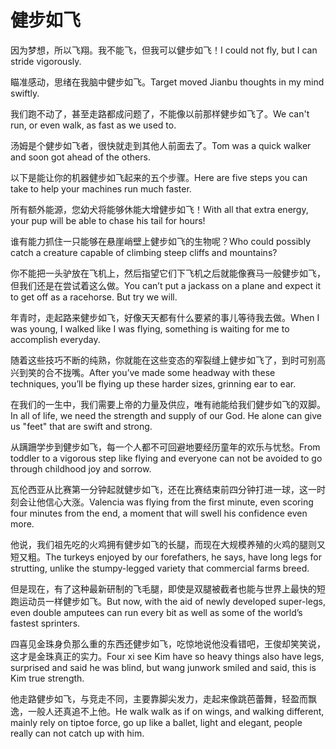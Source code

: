 # 健步如飞

<p><span class="chinese">因为梦想，所以飞翔。我不能飞，但我可以健步如飞！</span><span class="english">I could not fly, but I can stride vigorously.</span></p>

<p><span class="chinese">瞄准感动，思绪在我脑中健步如飞。</span><span class="english">Target moved Jianbu thoughts in my mind swiftly.</span></p>

<p><span class="chinese">我们跑不动了，甚至走路都成问题了，不能像以前那样健步如飞了。</span><span class="english">We can't run, or even walk, as fast as we used to.</span></p>

<p><span class="chinese">汤姆是个健步如飞者，很快就走到其他人前面去了。</span><span class="english">Tom was a quick walker and soon got ahead of the others.</span></p>

<p><span class="chinese">以下是能让你的机器健步如飞起来的五个步骤。</span><span class="english">Here are five steps you can take to help your machines run much faster.</span></p>

<p><span class="chinese">所有额外能源，您幼犬将能够休能大增健步如飞！</span><span class="english">With all that extra energy, your pup will be able to chase his tail for hours!</span></p>

<p><span class="chinese">谁有能力抓住一只能够在悬崖峭壁上健步如飞的生物呢？</span><span class="english">Who could possibly catch a creature capable of climbing steep cliffs and mountains?</span></p>

<p><span class="chinese">你不能把一头驴放在飞机上，然后指望它们下飞机之后就能像赛马一般健步如飞，但我们还是在尝试着这么做。</span><span class="english">You can’t put a jackass on a plane and expect it to get off as a racehorse. But try we will.</span></p>

<p><span class="chinese">年青时，走起路来健步如飞，好像天天都有什么要紧的事儿等待我去做。</span><span class="english">When I was young, I walked like I was flying, something is waiting for me to accomplish everyday.</span></p>

<p><span class="chinese">随着这些技巧不断的纯熟，你就能在这些变态的窄裂缝上健步如飞了，到时可别高兴到笑的合不拢嘴。</span><span class="english">After you’ve made some headway with these techniques, you’ll be flying up these harder sizes, grinning ear to ear.</span></p>

<p><span class="chinese">在我们的一生中，我们需要上帝的力量及供应，唯有祂能给我们健步如飞的双脚。</span><span class="english">In all of life, we need the strength and supply of our God. He alone can give us "feet" that are swift and strong.</span></p>

<p><span class="chinese">从蹒跚学步到健步如飞，每一个人都不可回避地要经历童年的欢乐与忧愁。</span><span class="english">From toddler to a vigorous step like flying and everyone can not be avoided to go through childhood joy and sorrow.</span></p>

<p><span class="chinese">瓦伦西亚从比赛第一分钟起就健步如飞，还在比赛结束前四分钟打进一球，这一时刻会让他信心大涨。</span><span class="english">Valencia was flying from the first minute, even scoring four minutes from the end, a moment that will swell his confidence even more.</span></p>

<p><span class="chinese">他说，我们祖先吃的火鸡拥有健步如飞的长腿，而现在大规模养殖的火鸡的腿则又短又粗。</span><span class="english">The turkeys enjoyed by our forefathers, he says, have long legs for strutting, unlike the stumpy-legged variety that commercial farms breed.</span></p>

<p><span class="chinese">但是现在，有了这种最新研制的飞毛腿，即使是双腿被截者也能与世界上最快的短跑运动员一样健步如飞。</span><span class="english">But now, with the aid of newly developed super-legs, even double amputees can run every bit as well as some of the world’s fastest sprinters.</span></p>

<p><span class="chinese">四喜见金珠身负那么重的东西还健步如飞，吃惊地说他没看错吧，王俊却笑笑说，这才是金珠真正的实力。</span><span class="english">Four xi see Kim have so heavy things also have legs, surprised and said he was blind, but wang junwork smiled and said, this is Kim true strength.</span></p>

<p><span class="chinese">他走路健步如飞，与竞走不同，主要靠脚尖发力，走起来像跳芭蕾舞，轻盈而飘逸，一般人还真追不上他。</span><span class="english">He walk walk as if on wings, and walking different, mainly rely on tiptoe force, go up like a ballet, light and elegant, people really can not catch up with him.</span></p>

